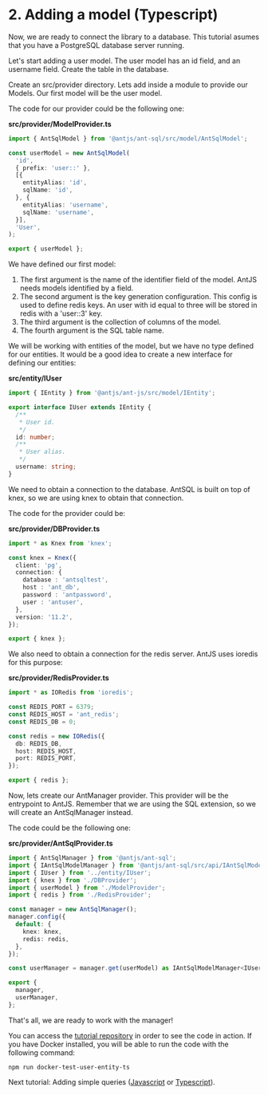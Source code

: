 # 2. Adding a model (Typescript)

Now, we are ready to connect the library to a database. This tutorial asumes that you have a PostgreSQL database server running.

Let's start adding a user model. The user model has an id field, and an username field. Create the table in the database.

Create an src/provider directory. Lets add inside a module to provide our Models. Our first model will be the user model.

The code for our provider could be the following one:

__src/provider/ModelProvider.ts__
```ts
import { AntSqlModel } from '@antjs/ant-sql/src/model/AntSqlModel';

const userModel = new AntSqlModel(
  'id',
  { prefix: 'user::' },
  [{
    entityAlias: 'id',
    sqlName: 'id',
  }, {
    entityAlias: 'username',
    sqlName: 'username',
  }],
  'User',
);

export { userModel };

```

We have defined our first model:

1. The first argument is the name of the identifier field of the model. AntJS needs models identified by a field.
2. The second argument is the key generation configuration. This config is used to define redis keys. An user with id equal to three will be stored in redis with a 'user::3' key.
3. The third argument is the collection of columns of the model.
4. The fourth argument is the SQL table name.

We will be working with entities of the model, but we have no type defined for our entities. It would be a good idea to create a new interface for defining our entities:

__src/entity/IUser__
```ts
import { IEntity } from '@antjs/ant-js/src/model/IEntity';

export interface IUser extends IEntity {
  /**
   * User id.
   */
  id: number;
  /**
   * User alias.
   */
  username: string;
}

```

We need to obtain a connection to the database. AntSQL is built on top of knex, so we are using knex to obtain that connection.

The code for the provider could be:

__src/provider/DBProvider.ts__
```ts
import * as Knex from 'knex';

const knex = Knex({
  client: 'pg',
  connection: {
    database : 'antsqltest',
    host : 'ant_db',
    password : 'antpassword',
    user : 'antuser',
  },
  version: '11.2',
});

export { knex };

```

We also need to obtain a connection for the redis server. AntJS uses ioredis for this purpose:

__src/provider/RedisProvider.ts__
```ts
import * as IORedis from 'ioredis';

const REDIS_PORT = 6379;
const REDIS_HOST = 'ant_redis';
const REDIS_DB = 0;

const redis = new IORedis({
  db: REDIS_DB,
  host: REDIS_HOST,
  port: REDIS_PORT,
});

export { redis };

```

Now, lets create our AntManager provider. This provider will be the entrypoint to AntJS. Remember that we are using the SQL extension, so we will create an AntSqlManager instead.

The code could be the following one:

__src/provider/AntSqlProvider.ts__
```typescript
import { AntSqlManager } from '@antjs/ant-sql';
import { IAntSqlModelManager } from '@antjs/ant-sql/src/api/IAntSqlModelManager';
import { IUser } from '../entity/IUser';
import { knex } from './DBProvider';
import { userModel } from './ModelProvider';
import { redis } from './RedisProvider';

const manager = new AntSqlManager();
manager.config({
  default: {
    knex: knex,
    redis: redis,
  },
});

const userManager = manager.get(userModel) as IAntSqlModelManager<IUser>;

export {
  manager,
  userManager,
};

```

That's all, we are ready to work with the manager!

You can access the [tutorial repository](https://github.com/notaphplover/ant-js-tutorial) in order to see the code in action. If you have Docker installed, you will be able to run the code with the following command:

```
npm run docker-test-user-entity-ts
```

Next tutorial: Adding simple queries ([Javascript](./3_adding_simple_queries_js.md) or [Typescript](./3_adding_simple_queries_ts.md)).
